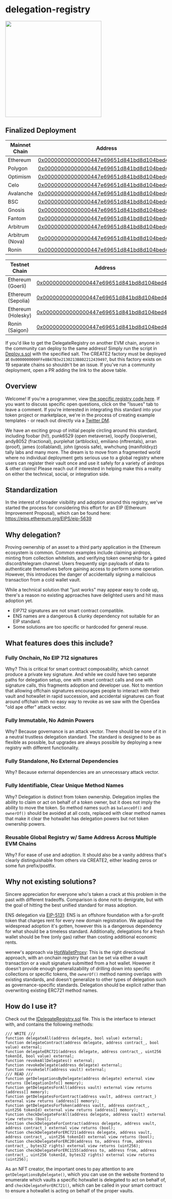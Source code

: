 # delegation-registry

<img src="vault.png" width="300" />

## Finalized Deployment

|Mainnet Chain|Address|
|---|---|
|Ethereum|[0x00000000000000447e69651d841bd8d104bed493](https://etherscan.io/address/0x00000000000000447e69651d841bd8d104bed493)|
|Polygon|[0x00000000000000447e69651d841bd8d104bed493](https://polygonscan.com/address/0x00000000000000447e69651d841bd8d104bed493)|
|Optimism|[0x00000000000000447e69651d841bd8d104bed493](https://optimistic.etherscan.io/address/0x00000000000000447e69651d841bd8d104bed493)|
|Celo|[0x00000000000000447e69651d841bd8d104bed493](https://explorer.celo.org/mainnet/address/0x00000000000000447e69651d841bd8d104bed493)|
|Avalanche|[0x00000000000000447e69651d841bd8d104bed493](https://snowtrace.io/address/0x00000000000000447e69651d841bd8d104bed493)|
|BSC|[0x00000000000000447e69651d841bd8d104bed493](https://bscscan.com/address/0x00000000000000447e69651d841bd8d104bed493)|
|Gnosis|[0x00000000000000447e69651d841bd8d104bed493](https://gnosisscan.io/address/0x00000000000000447e69651d841bd8d104bed493)|
|Fantom|[0x00000000000000447e69651d841bd8d104bed493](https://ftmscan.com/address/0x00000000000000447e69651d841bd8d104bed493)|
|Arbitrum|[0x00000000000000447e69651d841bd8d104bed493](https://arbiscan.io/address/0x00000000000000447e69651d841bd8d104bed493)|
|Arbitrum (Nova)|[0x00000000000000447e69651d841bd8d104bed493](https://nova.arbiscan.io/address/0x00000000000000447e69651d841bd8d104bed493)|
|Ronin|[0x00000000000000447e69651d841bd8d104bed493](https://app.roninchain.com/address/0x00000000000000447e69651d841bd8d104bed493)|

|Testnet Chain|Address|
|---|---|
|Ethereum (Goerli)|[0x00000000000000447e69651d841bd8d104bed493](https://goerli.etherscan.io/address/0x00000000000000447e69651d841bd8d104bed493)|
|Ethereum (Sepolia)|[0x00000000000000447e69651d841bd8d104bed493](https://sepolia.etherscan.io/address/0x00000000000000447e69651d841bd8d104bed493)|
|Ethereum (Holesky)|[0x00000000000000447e69651d841bd8d104bed493](https://holesky.etherscan.io/address/0x00000000000000447e69651d841bd8d104bed493)|
|Ronin (Saigon)|[0x00000000000000447e69651d841bd8d104bed493](https://saigon-app.roninchain.com/address/0x00000000000000447e69651d841bd8d104bed493)|


If you'd like to get the DelegateRegistry on another EVM chain, anyone in the community can deploy to the same address! Simply run the script in [Deploy.s.sol](script/Deploy.s.sol) with the specified salt. The CREATE2 factory must be deployed at `0x0000000000FFe8B47B3e2130213B802212439497`, but this factory exists on 19 separate chains so shouldn't be an issue. If you've run a community deployment, open a PR adding the link to the above table.

## Overview

Welcome! If you're a programmer, view [the specific registry code here](src/DelegateRegistry.sol). If you want to discuss specific open questions, click on the "Issues" tab to leave a comment. If you're interested in integrating this standard into your token project or marketplace, we're in the process of creating example templates - or reach out directly via a [Twitter DM](https://twitter.com/0xfoobar).

We have an exciting group of initial people circling around this standard, including foobar (hi!), punk6529 (open metaverse), loopify (loopiverse), andy8052 (fractional), purplehat (artblocks), emiliano (nftrentals), arran (proof), james (collabland), john (gnosis safe), wwhchung (manifoldxyz) tally labs and many more. The dream is to move from a fragmented world where no individual deployment gets serious use to a global registry where users can register their vault once and use it safely for a variety of airdrops & other claims! Please reach out if interested in helping make this a reality on either the technical, social, or integration side.

## Standardization

In the interest of broader visibility and adoption around this registry, we've started the process for considering this effort for an EIP (Ethereum Improvement Proposal), which can be found here: https://eips.ethereum.org/EIPS/eip-5639

## Why delegation?

Proving ownership of an asset to a third party application in the Ethereum ecosystem is common. Common examples include claiming airdrops, minting from collection whitelists, and verifying token ownership for a gated discord/telegram channel. Users frequently sign payloads of data to authenticate themselves before gaining access to perform some operation. However, this introduces the danger of accidentally signing a malicious transaction from a cold wallet vault.

While a technical solution that "just works" may appear easy to code up, there's a reason no existing approaches have delighted users and hit mass adoption yet.
- EIP712 signatures are not smart contract compatible. 
- ENS names are a dangerous & clunky dependency not suitable for an EIP standard.
- Some solutions are too specific or hardcoded for general reuse.

## What features does this include?

### Fully Onchain, No EIP 712 signatures
Why? This is critical for smart contract composability, which cannot produce a private key signature. And while we could have two separate paths for delegation setup, one with smart contract calls and one with signature calls, this fragments adoption and developer use. Not to mention that allowing offchain signatures encourages people to interact with their vault and hotwallet in rapid succession, and accidental signatures can float around offchain with no easy way to revoke as we saw with the OpenSea "old ape offer" attack vector.

### Fully Immutable, No Admin Powers
Why? Because governance is an attack vector. There should be none of it in a neutral trustless delegation standard. The standard is designed to be as flexible as possible, but upgrades are always possible by deploying a new registry with different functionality.

### Fully Standalone, No External Dependencies
Why? Because external dependencies are an unnecessary attack vector. 

### Fully Identifiable, Clear Unique Method Names
Why? Delegation is distinct from token ownership. Delegation implies the ability to claim or act on behalf of a token owner, but it does not imply the ability to move the token. So method names such as `balanceOf()` and `ownerOf()` should be avoided at all costs, replaced with clear method names that make it clear the hotwallet has delegation powers but not token ownership powers.

### Reusable Global Registry w/ Same Address Across Multiple EVM Chains
Why? For ease of use and adoption. It should also be a vanity address that's clearly distinguishable from others via CREATE2, either leading zeros or some fun prefix/postfix.

## Why not existing solutions?

Sincere appreciation for everyone who's taken a crack at this problem in the past with different tradeoffs. Comparison is done not to denigrate, but with the goal of hitting the best unified standard for mass adoption.

ENS delegation via [EIP-5131](https://eips.ethereum.org/EIPS/eip-5131): ENS is an offshore foundation with a for-profit token that charges rent for every new domain registration. We applaud the widespread adoption it's gotten, however this is a dangerous dependency for what should be a timeless standard. Additionally, delegations for a fresh wallet should be free (only gas) rather than costing additional economic rents.

wenew's approach via [HotWalletProxy](https://github.com/wenewlabs/public/blob/main/HotWalletProxy/HotWalletProxy.sol): This is the right directional approach, with an onchain registry that can be set via either a vault transaction or a vault signature submitted from a hot wallet. However it doesn't provide enough generalizability of drilling down into specific collections or specific tokens, the `ownerOf()` method naming overlaps with existing standards, and doesn't generalize to other types of delegation such as governance-specific standards. Delegation should be explicit rather than overwriting existing ERC721 method names.

## How do I use it?

Check out the [IDelegateRegistry.sol](src/IDelegateRegistry.sol) file. This is the interface to interact with, and contains the following methods:

```code
/// WRITE ///
function delegateAll(address delegate, bool value) external;
function delegateContract(address delegate, address contract_, bool value) external;
function delegateERC721(address delegate, address contract_, uint256 tokenId, bool value) external;
function revokeAllDelegates() external;
function revokeDelegate(address delegate) external;
function revokeSelf(address vault) external;
/// READ ///
function getDelegationsByDelegate(address delegate) external view returns (DelegationInfo[] memory);
function getDelegatesForAll(address vault) external view returns (address[] memory);
function getDelegatesForContract(address vault, address contract_) external view returns (address[] memory);
function getDelegatesForToken(address vault, address contract_, uint256 tokenId) external view returns (address[] memory);
function checkDelegateForAll(address delegate, address vault) external view returns (bool);
function checkDelegateForContract(address delegate, address vault, address contract_) external view returns (bool);
function checkDelegateForERC721(address delegate, address vault, address contract_, uint256 tokenId) external view returns (bool);
function checkDelegateForERC20(address to, address from, address contract_, bytes32 rights) external view returns (uint256);
function checkDelegateForERC1155(address to, address from, address contract_, uint256 tokenId, bytes32 rights) external view returns (uint256);
```

As an NFT creator, the important ones to pay attention to are `getDelegationsByDelegate()`, which you can use on the website frontend to enumerate which vaults a specific hotwallet is delegated to act on behalf of, and `checkDelegateForERC721()`, which can be called in your smart contract to ensure a hotwallet is acting on behalf of the proper vaults.
